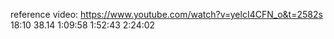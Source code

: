 reference video: https://www.youtube.com/watch?v=yelcI4CFN_o&t=2582s
18:10
38.14
1:09:58
1:52:43
2:24:02